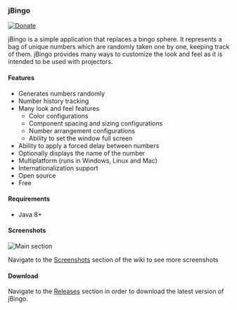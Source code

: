 ### jBingo

[![Donate](https://img.shields.io/badge/paypal-donate-green.svg)](https://www.paypal.me/pupi1985)

jBingo is a simple application that replaces a bingo sphere. It represents a bag of unique numbers which are randomly taken one by one, keeping track of them. jBingo provides many ways to customize the look and feel as it is intended to be used with projectors.

#### Features

 *  Generates numbers randomly
 *  Number history tracking
 *  Many look and feel features
     *  Color configurations
     *  Component spacing and sizing configurations
     *  Number arrangement configurations
     *  Ability to set the window full screen
 *  Ability to apply a forced delay between numbers
 *  Optionally displays the name of the number
 *  Multiplatform (runs in Windows, Linux and Mac)
 *  Internationalization support
 *  Open source
 *  Free

#### Requirements

 *  Java 8+

#### Screenshots

![Main section](https://github.com/pupi1985/jbingo/wiki/images/main.png)

Navigate to the [Screenshots](https://github.com/pupi1985/jbingo/wiki/Screenshots) section of the wiki to see more screenshots

#### Download

Navigate to the [Releases](https://github.com/pupi1985/jbingo/releases) section in order to download the latest version of jBingo.
